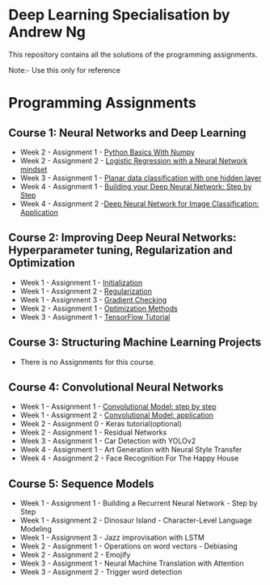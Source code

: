 # Deep Learning Specialisation by Andrew Ng

This repository contains all the solutions of the programming assignments.

Note:- Use this only for reference

# Programming Assignments
  ## Course 1: Neural Networks and Deep Learning

   -  Week 2 - Assignment 1 - [Python Basics With Numpy](https://github.com/udaykiranreddykondreddy/deep_learning_coursera_assignments/blob/master/Neural_Networks_and_Deep_Learning/week2/Python%2BBasics%2BWith%2BNumpy%2Bv3.ipynb)
   -  Week 2 - Assignment 2 - [Logistic Regression with a Neural Network mindset](https://github.com/udaykiranreddykondreddy/deep_learning_coursera_assignments/blob/master/Neural_Networks_and_Deep_Learning/week2/Logistic%2BRegression%2Bwith%2Ba%2BNeural%2BNetwork%2Bmindset%2Bv5.ipynb)
   -  Week 3 - Assignment 1 - [Planar data classification with one hidden layer](https://github.com/udaykiranreddykondreddy/deep_learning_coursera_assignments/blob/master/Neural_Networks_and_Deep_Learning/week3/Planar%2Bdata%2Bclassification%2Bwith%2Bone%2Bhidden%2Blayer%2Bv5.ipynb)
   -  Week 4 - Assignment 1 - [Building your Deep Neural Network: Step by Step](https://github.com/udaykiranreddykondreddy/deep_learning_coursera_assignments/blob/master/Neural_Networks_and_Deep_Learning/week4/Building%2Byour%2BDeep%2BNeural%2BNetwork%2B-%2BStep%2Bby%2BStep%2Bv8.ipynb)
   -  Week 4 - Assignment 2 -[Deep Neural Network for Image Classification: Application](https://github.com/udaykiranreddykondreddy/deep_learning_coursera_assignments/blob/master/Neural_Networks_and_Deep_Learning/week4/Deep%2BNeural%2BNetwork%2B-%2BApplication%2Bv8.ipynb)
   
  ## Course 2: Improving Deep Neural Networks: Hyperparameter tuning, Regularization and Optimization

   -  Week 1 - Assignment 1 - [Initialization](https://github.com/udaykiranreddykondreddy/deep_learning_coursera_assignments/blob/master/Improving%20Deep%20Neural%20Networks/week1/Initialization.ipynb)
   -  Week 1 - Assignment 2 - [Regularization](https://github.com/udaykiranreddykondreddy/deep_learning_coursera_assignments/blob/master/Improving%20Deep%20Neural%20Networks/week1/Regularization%2B-%2Bv2.ipynb)
   -  Week 1 - Assignment 3 - [Gradient Checking](https://github.com/udaykiranreddykondreddy/deep_learning_coursera_assignments/blob/master/Improving%20Deep%20Neural%20Networks/week1/Gradient%2BChecking%2Bv1.ipynb)
   -  Week 2 - Assignment 1 - [Optimization Methods](https://github.com/udaykiranreddykondreddy/deep_learning_coursera_assignments/blob/master/Improving%20Deep%20Neural%20Networks/week2/Optimization%2Bmethods.ipynb)
   -  Week 3 - Assignment 1 - [TensorFlow Tutorial](https://github.com/udaykiranreddykondreddy/deep_learning_coursera_assignments/blob/master/Improving%20Deep%20Neural%20Networks/week3/Tensorflow%2BTutorial.ipynb)
  ## Course 3: Structuring Machine Learning Projects

   - There is no Assignments for this course.
  ## Course 4: Convolutional Neural Networks

   -  Week 1 - Assignment 1 - [Convolutional Model: step by step](https://github.com/udaykiranreddykondreddy/deep_learning_coursera_assignments/blob/master/Convolutional%20Neural%20Networks%20Prev/week1/Convolution%2Bmodel%2B-%2BStep%2Bby%2BStep%2B-%2Bv2.ipynb)
   -  Week 1 - Assignment 2 - [Convolutional Model: application](https://github.com/udaykiranreddykondreddy/deep_learning_coursera_assignments/blob/master/Convolutional%20Neural%20Networks%20Prev/week1/Convolution%2Bmodel%2B-%2BApplication%2B-%2Bv1.ipynb)
   -  Week 2 - Assignment 0 - Keras tutorial(optional)
   -  Week 2 - Assignment 1 - Residual Networks
   -  Week 3 - Assignment 1 - Car Detection with YOLOv2
   -  Week 4 - Assignment 1 - Art Generation with Neural Style Transfer
   -  Week 4 - Assignment 2 - Face Recognition For The Happy House
  ## Course 5: Sequence Models

   -  Week 1 - Assignment 1 - Building a Recurrent Neural Network - Step by Step
   -  Week 1 - Assignment 2 - Dinosaur Island - Character-Level Language Modeling
   -  Week 1 - Assignment 3 - Jazz improvisation with LSTM
   -  Week 2 - Assignment 1 - Operations on word vectors - Debiasing
   -  Week 2 - Assignment 2 - Emojify
   -  Week 3 - Assignment 1 - Neural Machine Translation with Attention
   -  Week 3 - Assignment 2 - Trigger word detection
